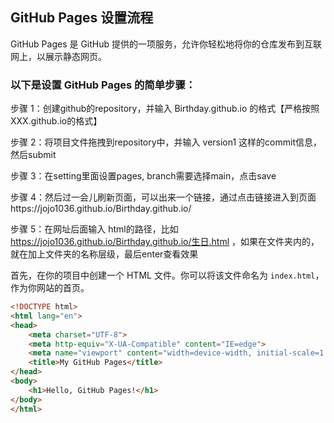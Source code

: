 
## GitHub Pages 设置流程

GitHub Pages 是 GitHub 提供的一项服务，允许你轻松地将你的仓库发布到互联网上，以展示静态网页。

### 以下是设置 GitHub Pages 的简单步骤：

步骤 1：创建github的repository，并输入 Birthday.github.io 的格式【严格按照XXX.github.io的格式】

步骤 2：将项目文件拖拽到repository中，并输入 version1 这样的commit信息，然后submit

步骤 3：在setting里面设置pages, branch需要选择main，点击save

步骤 4：然后过一会儿刷新页面，可以出来一个链接，通过点击链接进入到页面https://jojo1036.github.io/Birthday.github.io/ 

步骤 5：在网址后面输入 html的路径，比如 https://jojo1036.github.io/Birthday.github.io/生日.html ，如果在文件夹内的，就在加上文件夹的名称层级，最后enter查看效果


首先，在你的项目中创建一个 HTML 文件。你可以将该文件命名为 `index.html`，作为你网站的首页。

```html
<!DOCTYPE html>
<html lang="en">
<head>
    <meta charset="UTF-8">
    <meta http-equiv="X-UA-Compatible" content="IE=edge">
    <meta name="viewport" content="width=device-width, initial-scale=1.0">
    <title>My GitHub Pages</title>
</head>
<body>
    <h1>Hello, GitHub Pages!</h1>
</body>
</html>
